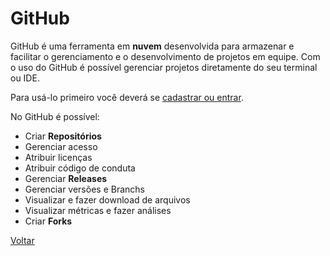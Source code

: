 # GitHub
GitHub é uma ferramenta em **nuvem** desenvolvida para armazenar e facilitar o gerenciamento e o desenvolvimento de projetos em equipe.
Com o uso do GitHub é possível gerenciar projetos diretamente do seu terminal ou IDE.

Para usá-lo primeiro você deverá se [cadastrar ou entrar](https://github.com/).

No GitHub é possível:
* Criar **Repositórios**
* Gerenciar acesso
* Atribuir licenças
* Atribuir código de conduta
* Gerenciar **Releases**
* Gerenciar versões e Branchs
* Visualizar e fazer download de arquivos
* Visualizar métricas e fazer análises
* Criar **Forks**

[Voltar](../Readme.md)